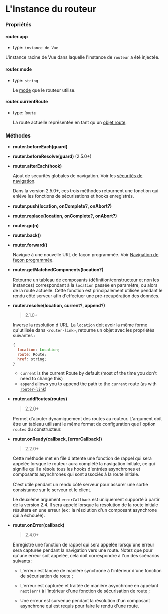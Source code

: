 # L'Instance du routeur

### Propriétés

#### router.app

- type: `instance de Vue`

 L'instance racine de Vue dans laquelle l'instance de `routeur` a été injectée.

#### router.mode

- type: `string`

  Le [mode](options.md#mode) que le routeur utilise.

#### router.currentRoute

- type: `Route`

  La route actuelle représentée en tant qu'un [objet route](route-object.md).

### Méthodes

- **router.beforeEach(guard)**
- **router.beforeResolve(guard)** (2.5.0+)
- **router.afterEach(hook)**

  Ajout de sécurités globales de navigation. Voir les [sécurités de navigation](../advanced/navigation-guards.md).

  Dans la version 2.5.0+, ces trois méthodes retournent une fonction qui enlève les fonctions de sécurisations et hooks enregistrés.

- **router.push(location, onComplete?, onAbort?)**
- **router.replace(location, onComplete?, onAbort?)**
- **router.go(n)**
- **router.back()**
- **router.forward()**

  Navigue à une nouvelle URL de façon programmée. Voir [Navigation de façon programmée](../essentials/navigation.md).

- **router.getMatchedComponents(location?)**

  Retourne un tableau de composants (définition/constructeur et non les instances) correspondant à la `location` passée en paramètre, ou alors de la route actuelle. Cette fonction est principalement utilisée pendant le rendu côté serveur afin d'effectuer une pré-récupération des données.
  
- **router.resolve(location, current?, append?)**

  > 2.1.0+

  Inverse la résolution d'URL. La `location` doit avoir la même forme qu'utilisée dans `<router-link>`, retourne un objet avec les propriétés suivantes :
  
  ``` js
  {
    location: Location;
    route: Route;
    href: string;
  }
  ```

  - `current` is the current Route by default (most of the time you don't need to change this)
  - `append` allows you to append the path to the `current` route (as with [`router-link`](https://router.vuejs.org/en/api/router-link.html#props))

- **router.addRoutes(routes)**

  > 2.2.0+

  Permet d'ajouter dynamiquement des routes au routeur. L'argument doit être un tableau utilisant le même format de configuration que l'option `routes` du constructeur.
  
- **router.onReady(callback, [errorCallback])**

  > 2.2.0+

  Cette méthode met en file d'attente une fonction de rappel qui sera appelée lorsque le routeur aura complété la navigation initiale, ce qui signifie qu'il a résolu tous les hooks d'entrées asynchrones et composants asynchrones qui sont associés à la route initiale.

  C'est utile pendant un rendu côté serveur pour assurer une sortie consistance sur le serveur et le client.

  Le deuxième argument `errorCallback` est uniquement supporté à partir de la version 2.4. Il sera appelé lorsque la résolution de la route initiale résultera en une erreur (ex : la résolution d'un composant asynchrone qui a échouée).
  
- **router.onError(callback)**

  > 2.4.0+

  Enregistre une fonction de rappel qui sera appelée lorsqu'une erreur sera capturée pendant la navigation vers une route. Notez que pour qu'une erreur soit appelée, cela doit correspondre à l'un des scénarios suivants :

  - L'erreur est lancée de manière synchrone à l'intérieur d'une fonction de sécurisation de route ;

  - L'erreur est capturée et traitée de manière asynchrone en appelant `next(err)` à l'intérieur d'une fonction de sécurisation de route ;
  
  - Une erreur est survenue pendant la résolution d'un composant asynchrone qui est requis pour faire le rendu d'une route.
